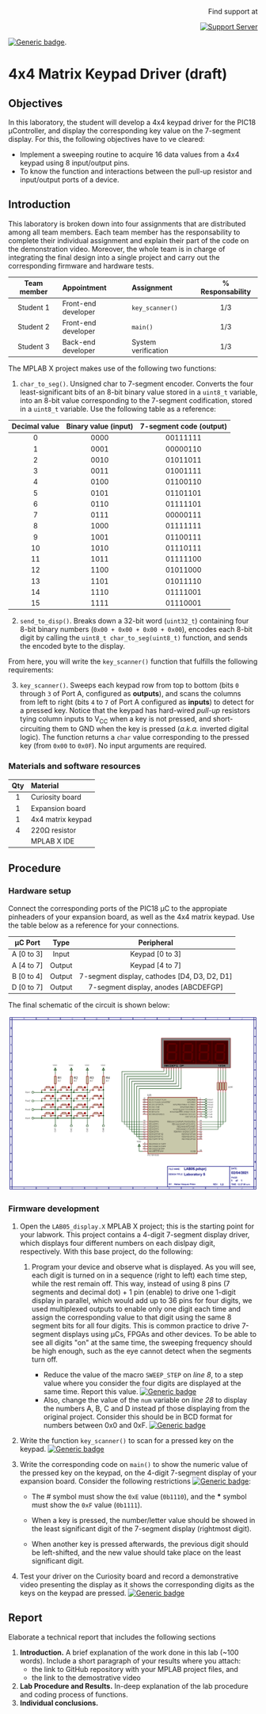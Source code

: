 <div align="right">

Find support at 

[![Support Server](https://img.shields.io/discord/591914197219016707.svg?color=7289da&label=ComputaciónTEC&logo=discord&style=flat-square)](https://discord.gg/xfB33VMq)

<!--- https://naereen.github.io/badges/ --->

</div>

[![Generic badge](https://img.shields.io/badge/GITHUB-DOWNLOAD-orange.svg)](https://github.com/matias-vazquez/microcontroladores/tree/main/Lab05).

# 4x4 Matrix Keypad Driver (draft)

## Objectives
In this laboratory, the student will develop a 4x4 keypad driver for the PIC18 &mu;Controller, and display the corresponding key value on the 7-segment display. For this, the following objectives have to ve cleared:
* Implement a sweeping routine to acquire 16 data values from a 4x4 keypad using 8 input/output pins.
* To know the function and interactions between the pull-up resistor and input/output ports of a device. 

## Introduction
This laboratory is broken down into four assignments that are distributed among all team members. Each team member has the responsability to complete their individual assignment and explain their part of the code on the demonstration video. Moreover, the whole team is in charge of integrating the final design into a single project and carry out the corresponding firmware and hardware tests. 

<div align="center">

Team member | Appointment | Assignment | % Responsability
:---: | :--- | :--- | :---:
Student 1 | Front-end developer | `key_scanner()` | 1/3
Student 2 | Front-end developer | `main()` | 1/3
Student 3 | Back-end developer | System verification | 1/3


<!---
AVAILABLE APPOINTMENTS
Full stack developer
Lead Embedded Design Engineer
FPGA design engineer
Digital systems architect
Electronics engineer
---> 

</div>

The MPLAB X project makes use of the following two functions:

1. `char_to_seg()`. Unsigned char to 7-segment encoder. Converts the four least-significant bits of an 8-bit binary value stored in a `uint8_t` variable, into an 8-bit value corresponding to the 7-segment codification, stored in a `uint8_t` variable. Use the following table as a reference:

<div align="center">

Decimal value | Binary value (input) | 7-segment code (output)
:---: | :---: | :---:
0  | 0000 | 00111111
1  | 0001 | 00000110
2  | 0010 | 01011011
3  | 0011 | 01001111
4  | 0100 | 01100110
5  | 0101 | 01101101
6  | 0110 | 01111101
7  | 0111 | 00000111
8  | 1000 | 01111111
9  | 1001 | 01100111
10 | 1010 | 01110111
11 | 1011 | 01111100
12 | 1100 | 01011000
13 | 1101 | 01011110
14 | 1110 | 01111001
15 | 1111 | 01110001

</div>

2. `send_to_disp()`. Breaks down a 32-bit word (`uint32_t`) containing four 8-bit binary numbers (`0x00 + 0x00 + 0x00 + 0x00`), encodes each 8-bit digit by calling the `uint8_t char_to_seg(uint8_t)` function, and sends the encoded byte to the display.

From here, you will write the `key_scanner()` function that fulfills the following requirements:

3. `key_scanner()`. Sweeps each keypad row from top to bottom (bits `0` through `3` of Port A, configured as **outputs**), and scans the columns from left to right (bits `4` to `7` of Port A configured as **inputs**) to detect for a pressed key. Notice that the keypad has hard-wired _*pull-up*_ resistors tying column inputs to V<sub>CC</sub> when a key is not pressed, and short-circuiting them to GND when the key is pressed (_a.k.a._ inverted digital logic). The function returns a `char` value corresponding to the pressed key (from `0x00` to `0x0F`). No input arguments are required.

### Materials and software resources

<div align="center">

Qty | Material 
:---: | :---
1 | Curiosity board
1 | Expansion board
1 | 4x4 matrix keypad
4 | 220&Omega; resistor
| | MPLAB X IDE 


</div>

<!---
## Pre-lab work
--->

## Procedure

### Hardware setup
Connect the corresponding ports of the PIC18 &mu;C to the appropiate pinheaders of your expansion board, as well as the 4x4 matrix keypad. Use the table below as a reference for your connections.

<div align="center">

&mu;C Port | Type | Peripheral
:---: | :---: |:---:
A [0 to 3] | Input | Keypad [0 to 3]
A [4 to 7] | Output | Keypad [4 to 7]
B [0 to 4] | Output | 7-segment display, cathodes [D4, D3, D2, D1]
D [0 to 7] | Output | 7-segment display, anodes [ABCDEFGP]

</div>

The final schematic of the circuit is shown below:

<div align="center">

<img src="img/schematic.png">

</div>

### Firmware development

1. Open the `LAB05_display.X` MPLAB X project; this is the starting point for your labwork. This project contains a 4-digit 7-segment display driver, which displays four different numbers on each dislpay digit, respectively. With this base project, do the following:

   1. Program your device and observe what is displayed. As you will see, each digit is turned on in a sequence (right to left) each time step, while the rest remain off. This way, instead of using 8 pins (7 segments and decimal dot) + 1 pin (enable) to drive one 1-digit display in parallel, which would add up to 36 pins for four digits, we used multiplexed outputs to enable only one digit each time and assign the corresponding value to that digit using the same 8 segment bits for all four digits. This is common practice to drive 7-segment displays using &mu;Cs, FPGAs and other devices. To be able to see all digits "on" at the same time, the sweeping frequency should be high enough, such as the eye cannot detect when the segments turn off. 
      
      * Reduce the value of the macro `SWEEP_STEP` on _line 8_, to a step value where you consider the four digits are displayed at the same time. Report this value.  [![Generic badge](https://img.shields.io/badge/WRITTEN-REPORT-blue.svg)](https://experiencia21.tec.mx/)
      * Also, change the value of the `num` variable on _line 28_ to display the numbers A, B, C and D instead pf those displaying from the original project. Consider this should be in BCD format for numbers between 0x0 and 0xF. [![Generic badge](https://img.shields.io/badge/SCREEN-CAPTURE-blue.svg)](https://experiencia21.tec.mx/)

2. Write the function `key_scanner()` to scan for a pressed key on the keypad. [![Generic badge](https://img.shields.io/badge/GITHUB-REPO-blue.svg)](https://experiencia21.tec.mx/) 

3. Write the corresponding code on `main()` to show the numeric value of the pressed key on the keypad, on the 4-digit 7-segment display of your expansion board. Consider the following restrictions [![Generic badge](https://img.shields.io/badge/GITHUB-REPO-blue.svg)](https://experiencia21.tec.mx/): 
      
    * The _*#*_ symbol must show the `0xE` value (`0b1110`), and the __*__ symbol must show the `0xF` value (`0b1111`).

    * When a key is pressed, the number/letter value should be showed in the least significant digit of the 7-segment display (rightmost digit).
    
    * When another key is pressed afterwards, the previous digit should be left-shifted, and the new value should take place on the least significant digit.

4. Test your driver on the Curiosity board and record a demonstrative video presenting the display as it shows the corresponding digits as the keys on the keypad are pressed. [![Generic badge](https://img.shields.io/badge/DEMO-VIDEO-blue.svg)](https://experiencia21.tec.mx/)

## Report
Elaborate a technical report that includes the following sections
1. __Introduction.__ A brief explanation of the work done in this lab (~100 words). Include a short paragraph of your results where you attach:
   * the link to GitHub repository with your MPLAB project files, and
   * the link to the demostrative video
2. __Lab Procedure and Results.__ In-deep explanation of the lab procedure and coding process of functions. 
3. __Individual conclusions.__